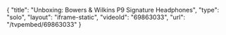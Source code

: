 {
    "title": "Unboxing: Bowers & Wilkins P9 Signature Headphones",
    "type": "solo",
    "layout": "iframe-static",
    "videoId": "69863033",
    "url": "\/tvpembed\/69863033"
}